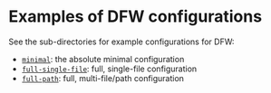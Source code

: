 # Examples of DFW configurations

See the sub-directories for example configurations for DFW:

* [`minimal`](minimal/): the absolute minimal configuration
* [`full-single-file`](full-single-file/): full, single-file configuration
* [`full-path`](full-path/): full, multi-file/path configuration
